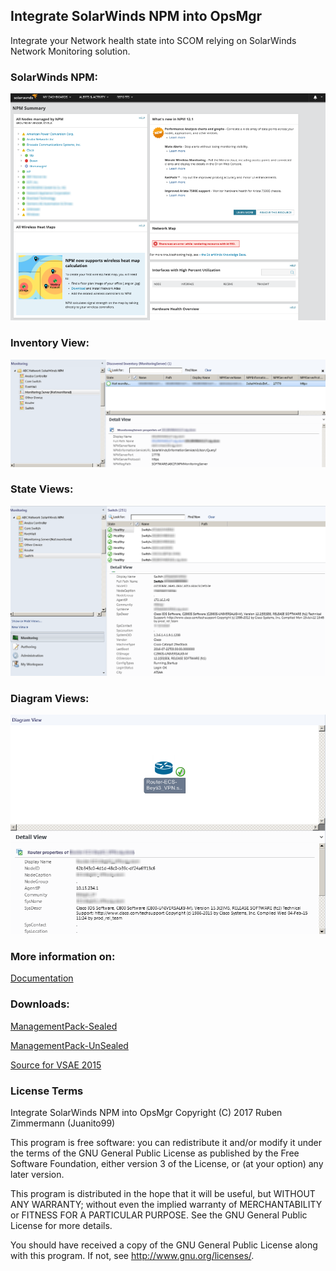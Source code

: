 ## Integrate SolarWinds NPM into OpsMgr
Integrate your Network health state into SCOM relying on SolarWinds Network Monitoring solution.

### SolarWinds NPM:
![Solar_NPM](https://raw.githubusercontent.com/Juanito99/SolarWinds_NPM_OpsMgr/master/PicturesForGitWebSite/SolarWinds-NPM.png)

### Inventory View:
![Solar_Inventory](https://raw.githubusercontent.com/Juanito99/SolarWinds_NPM_OpsMgr/master/PicturesForGitWebSite/SolarOpsMgr_InvView.png)

### State Views:
![Solar_State](https://raw.githubusercontent.com/Juanito99/SolarWinds_NPM_OpsMgr/master/PicturesForGitWebSite/SolarOpsMgr_StateView.png)

### Diagram Views:
![Solar_Diagram](https://raw.githubusercontent.com/Juanito99/SolarWinds_NPM_OpsMgr/master/PicturesForGitWebSite/SolarOpsMgr_DiagramView.png)


### More information on:
[Documentation](https://github.com/Juanito99/SolarWinds_NPM_OpsMgr/blob/master/Documentation/Integrate_SolarWinds_NPM_into_OpsMgr.pdf)


### Downloads:

[ManagementPack-Sealed](https://github.com/Juanito99/SolarWinds_NPM_OpsMgr/blob/master/ABC.Network.SolarWinds.NPM/ABC.Network.SolarWinds.NPM/bin/Debug/ABC.Network.SolarWinds.NPM.mpb) 

[ManagementPack-UnSealed](https://github.com/Juanito99/SolarWinds_NPM_OpsMgr/blob/master/ABC.Network.SolarWinds.NPM/ABC.Network.SolarWinds.NPM/bin/release/ABC.Network.SolarWinds.NPM.mpb) 

[Source for VSAE 2015](https://github.com/Juanito99/SolarWinds_NPM_OpsMgr/tree/master/ABC.Network.SolarWinds.NPM)


### License Terms

Integrate SolarWinds NPM into OpsMgr
Copyright (C) 2017 Ruben Zimmermann (Juanito99)

This program is free software: you can redistribute it and/or modify
it under the terms of the GNU General Public License as published by
the Free Software Foundation, either version 3 of the License, or
(at your option) any later version.

This program is distributed in the hope that it will be useful,
but WITHOUT ANY WARRANTY; without even the implied warranty of
MERCHANTABILITY or FITNESS FOR A PARTICULAR PURPOSE.  See the
GNU General Public License for more details.

You should have received a copy of the GNU General Public License
along with this program.  If not, see <http://www.gnu.org/licenses/>.